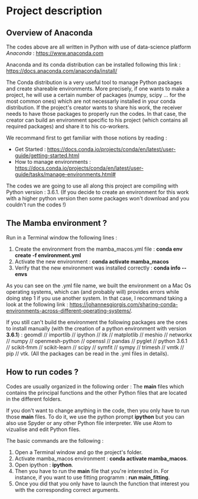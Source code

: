 # Project description

## Overview of Anaconda

The codes above are all written in Python with use of data-science platform _Anaconda_ : https://www.anaconda.com

Anaconda and its conda distribution can be installed following this link : https://docs.anaconda.com/anaconda/install/

The Conda distribution is a very useful tool to manage Python packages and create shareable environments. More precisely, if one wants to make a project, he will use a certain number of packages (numpy, scipy ... for the most common ones) which are not necessarly installed in your conda distribution. If the project's creator wants to share his work, the receiver needs to have those packages to properly run the codes. In that case, the creator can build an environment specific to his project (which contains all required packages) and share it to his co-workers. 

We recommand first to get familiar with those notions by reading : 
- Get Started : https://docs.conda.io/projects/conda/en/latest/user-guide/getting-started.html
- How to manage environments : https://docs.conda.io/projects/conda/en/latest/user-guide/tasks/manage-environments.html#

The codes we are going to use all along this project are compiling with Python version : 3.6.1. (If you decide to create an environment for this work with a higher python version then some packages won't download and you couldn't run the codes !)

## The Mamba environment ? 

Run in a Terminal window the following lines : 

1. Create the environment from the mamba_macos.yml file : **conda env create -f environment.yml**
2. Activate the new environment : **conda activate mamba_macos**
3. Verify that the new environment was installed correctly : **conda info --envs**

As you can see on the .yml file name, we built the environment on a Mac Os operating systems, which can (and probably will) provides errors while doing step 1 if you use another system. In that case, I recommand taking a look at the following link : https://johannesgiorgis.com/sharing-conda-environments-across-different-operating-systems/.

If you still can't build the environment the following packages are the ones to install manually (with the creation of a python environment with version **3.6.1**) : geomdl // importlib // ipython // itk // matplotlib // meshio // networkx // numpy // openmesh-python // openssl // pandas // pyglet // python 3.6.1 // scikit-fmm // scikit-learn // scipy // symfit // sympy // trimesh // vmtk // pip // vtk. (All the packages can be read in the .yml files in details).

## How to run codes ? 

Codes are usually organized in the following order : The __main__ files which contains the principal functions and the other Python files that are located in the different folders. 

If you don't want to change anything in the code, then you only have to run those __main__ files. To do it, we use the python prompt **ipython** but you can also use Spyder or any other Python file interpreter. We use Atom to vizualise and edit Python files. 

The basic commands are the following : 

1. Open a Terminal window and go the project's folder.
2. Activate mamba_macos environment : **conda activate mamba_macos**.
3. Open ipython : **ipython**.
4. Then you have to run the __main__ file that you're interested in. For instance, if you want to use fitting programm : **run main_fitting**.
5. Once you did that you only have to launch the function that interest you with the corresponding correct arguments.



